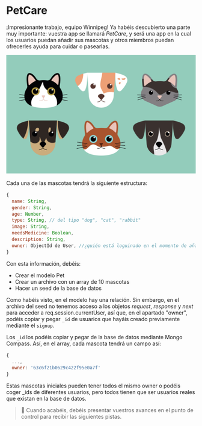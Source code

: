 # PetCare

¡Impresionante trabajo, equipo Winnipeg! Ya habéis descubierto una parte muy importante: vuestra app se llamará *PetCare*, y será una app en la cual los usuarios puedan añadir sus mascotas y otros miembros puedan ofrecerles ayuda para cuidar o pasearlas.

![](pets.webp)

Cada una de las mascotas tendrá la siguiente estructura:

```js
{
  name: String, 
  gender: String, 
  age: Number, 
  type: String, // del tipo "dog", "cat", "rabbit"
  image: String,
  needsMedicine: Boolean, 
  description: String,
  owner: ObjectId de User, //¿quién está loguinado en el momento de añadir la mascota?
}
```

Con esta información, debéis:
- Crear el modelo Pet
- Crear un archivo con un array de 10 mascotas
- Hacer un seed de la base de datos

Como habéis visto, en el modelo hay una relación. Sin embargo, en el archivo del seed no tenemos acceso a los objetos *request*, *response* y *next* para acceder a req.session.currentUser, así que, en el apartado "owner", podéis copiar y pegar `_id` de usuarios que hayáis creado previamente mediante el `signup`. 

Los `_id` los podéis copiar y pegar de la base de datos mediante Mongo Compass. Así, en el array, cada mascota tendrá un campo así:

```js
{
  ...,
  owner: '63c6f21b0629c422f95e0a7f'
}
```

Estas mascotas iniciales pueden tener todos el mismo owner o podéis coger _ids de diferentes usuarios, pero todos tienen que ser usuarios reales que existan en la base de datos.

> 📍 Cuando acabéis, debéis presentar vuestros avances en el punto de control para recibir las siguientes pistas.


